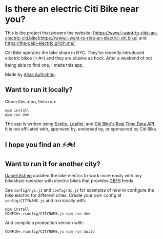 # Is there an electric Citi Bike near you?

This is the project that powers the website: [https://www.i-want-to-ride-an-electric-citi.bike](https://www.i-want-to-ride-an-electric-citi.bike) and https://the-cabi-electric.glitch.me/

Citi Bike operates the bike share in NYC. They've recently introduced electric bikes (⚡️🚲!)  and they are elusive as heck. After a weekend of not being able to find one, I made this app.

Made by [Aliza Aufrichtig](https://www.twitter.com/alizauf).

## Want to run it locally?

Clone this repo, then run:

```
npm install
npm run dev
```

The app is written using [Svelte](https://github.com/sveltejs/svelte), [Leaflet](https://leafletjs.com/), and [Citi Bike's Real Time Data API](https://www.citibikenyc.com/system-data). It is not affiliated with, approved by, endorsed by, or sponsored by Citi Bike. 

## I hope you find an ⚡️🚲!

## Want to run it for another city?
[Daniel Schep](https://www.twitter.com/schep_) updated the bike electric to work more easily with any
bikeshare operator with electric bikes that provides [GBFS](https://github.com/NABSA/gbfs) feeds.

See `config/nyc.js` and `config/dc.js` for examples of how to configure the bike electric for different cities.
Create your own config at `config/CITYNAME.js` and run locally with: 
```
npm install
CONFIG=./config/CITYNAME.js npm run dev
```
And compile a production version with:
```
CONFIG=./config/CITYNAME.js npm run build
```
